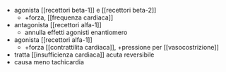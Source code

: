- agonista [[recettori beta-1]] e [[recettori beta-2]]
	- +forza, [[frequenza cardiaca]]
- antagonista [[recettori alfa-1]]
	- annulla effetti agonisti enantiomero
- agonista [[recettori alfa-1]]
	- +forza [[contrattilita cardiaca]], +pressione per [[vasocostrizione]]
- tratta [[insufficienza cardiaca]] acuta reversibile
- causa meno tachicardia